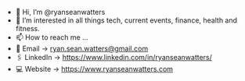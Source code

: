 - 👋 Hi, I’m @ryanseanwatters
- 👀 I’m interested in all things tech, current events, finance, health and fitness.
- 📫 How to reach me ...
- 📧 Email → ryan.sean.watters@gmail.com
- 🖇 LinkedIn → https://www.linkedin.com/in/ryanseanwatters/
- 💻 Website → https://www.ryanseanwatters.com

<!---
ryanseanwatters/ryanseanwatters is a ✨ special ✨ repository because its `README.md` (this file) appears on your GitHub profile.
You can click the Preview link to take a look at your changes.
--->
